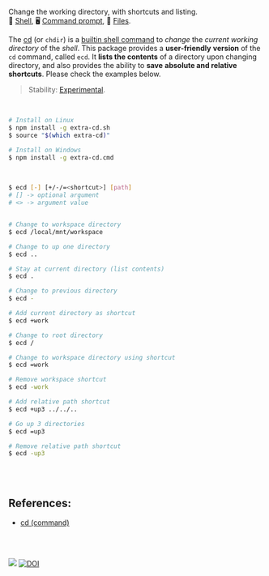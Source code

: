 Change the working directory, with shortcuts and listing.<br>
🐚 [Shell](https://www.npmjs.com/package/extra-cd.sh),
🖥️ [Command prompt](https://www.npmjs.com/package/extra-cd.cmd),
📜 [Files](https://unpkg.com/extra-cd.sh/).

The [cd] (or `chdir`) is a [builtin shell command] to *change* the *current*
*working directory* of the *shell*. This package provides a **user-friendly**
**version** of the `cd` command, called `ecd`. It **lists the contents** of a
directory upon changing directory, and also provides the ability to **save**
**absolute and relative shortcuts**. Please check the examples below.

> Stability: [Experimental](https://www.youtube.com/watch?v=L1j93RnIxEo).

[cd]: https://en.wikipedia.org/wiki/Cd_(command)
[builtin shell command]: https://en.wikipedia.org/wiki/Shell_builtin


<br>

```bash
# Install on Linux
$ npm install -g extra-cd.sh
$ source "$(which extra-cd)"

# Install on Windows
$ npm install -g extra-cd.cmd
```

<br>

```bash
$ ecd [-] [+/-/=<shortcut>] [path]
# [] -> optional argument
# <> -> argument value


# Change to workspace directory
$ ecd /local/mnt/workspace

# Change to up one directory
$ ecd ..

# Stay at current directory (list contents)
$ ecd .

# Change to previous directory
$ ecd -

# Add current directory as shortcut
$ ecd +work

# Change to root directory
$ ecd /

# Change to workspace directory using shortcut
$ ecd =work

# Remove workspace shortcut
$ ecd -work

# Add relative path shortcut
$ ecd +up3 ../../..

# Go up 3 directories
$ ecd =up3

# Remove relative path shortcut
$ ecd -up3
```

<br>
<br>


## References:

- [cd (command)](https://en.wikipedia.org/wiki/Cd_(command))

<br>
<br>


[![](https://img.youtube.com/vi/aZ1Zp3gNcEI/maxresdefault.jpg)](https://www.youtube.com/watch?v=aZ1Zp3gNcEI)
[![DOI](https://zenodo.org/badge/143084625.svg)](https://zenodo.org/badge/latestdoi/143084625)
